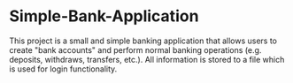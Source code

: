 # Simple-Bank-Application
This project is a small and simple banking application that allows users to create "bank accounts" and perform normal banking operations (e.g. deposits, withdraws, transfers, etc.). All information is stored to a file which is used for login functionality.
